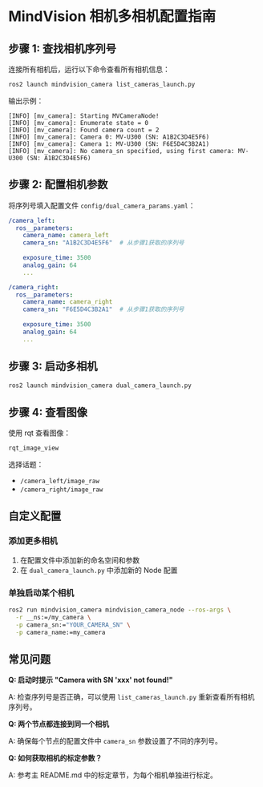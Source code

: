 # MindVision 相机多相机配置指南

## 步骤 1: 查找相机序列号

连接所有相机后，运行以下命令查看所有相机信息：

```bash
ros2 launch mindvision_camera list_cameras_launch.py
```

输出示例：
```
[INFO] [mv_camera]: Starting MVCameraNode!
[INFO] [mv_camera]: Enumerate state = 0
[INFO] [mv_camera]: Found camera count = 2
[INFO] [mv_camera]: Camera 0: MV-U300 (SN: A1B2C3D4E5F6)
[INFO] [mv_camera]: Camera 1: MV-U300 (SN: F6E5D4C3B2A1)
[INFO] [mv_camera]: No camera_sn specified, using first camera: MV-U300 (SN: A1B2C3D4E5F6)
```

## 步骤 2: 配置相机参数

将序列号填入配置文件 `config/dual_camera_params.yaml`：

```yaml
/camera_left:
  ros__parameters:
    camera_name: camera_left
    camera_sn: "A1B2C3D4E5F6"  # 从步骤1获取的序列号
    
    exposure_time: 3500
    analog_gain: 64
    ...

/camera_right:
  ros__parameters:
    camera_name: camera_right
    camera_sn: "F6E5D4C3B2A1"  # 从步骤1获取的序列号
    
    exposure_time: 3500
    analog_gain: 64
    ...
```

## 步骤 3: 启动多相机

```bash
ros2 launch mindvision_camera dual_camera_launch.py
```

## 步骤 4: 查看图像

使用 rqt 查看图像：

```bash
rqt_image_view
```

选择话题：
- `/camera_left/image_raw`
- `/camera_right/image_raw`

## 自定义配置

### 添加更多相机

1. 在配置文件中添加新的命名空间和参数
2. 在 `dual_camera_launch.py` 中添加新的 Node 配置

### 单独启动某个相机

```bash
ros2 run mindvision_camera mindvision_camera_node --ros-args \
  -r __ns:=/my_camera \
  -p camera_sn:="YOUR_CAMERA_SN" \
  -p camera_name:=my_camera
```

## 常见问题

**Q: 启动时提示 "Camera with SN 'xxx' not found!"**

A: 检查序列号是否正确，可以使用 `list_cameras_launch.py` 重新查看所有相机序列号。

**Q: 两个节点都连接到同一个相机**

A: 确保每个节点的配置文件中 `camera_sn` 参数设置了不同的序列号。

**Q: 如何获取相机的标定参数？**

A: 参考主 README.md 中的标定章节，为每个相机单独进行标定。

